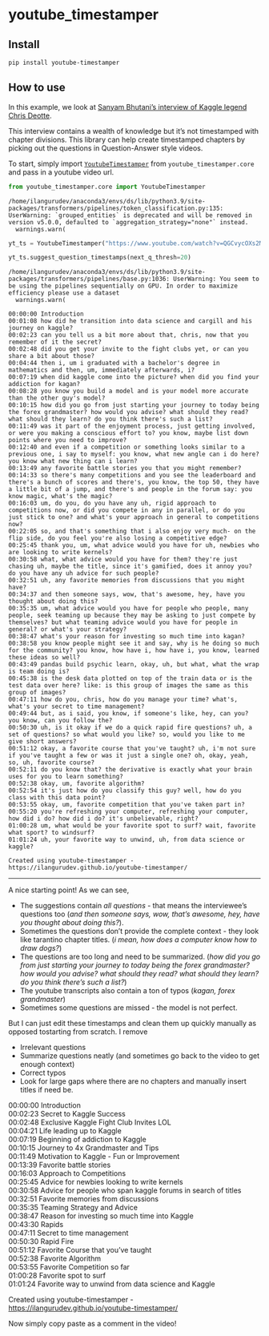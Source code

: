 youtube_timestamper
================

<!-- WARNING: THIS FILE WAS AUTOGENERATED! DO NOT EDIT! -->

## Install

``` sh
pip install youtube-timestamper
```

## How to use

In this example, we look at [Sanyam Bhutani’s interview of Kaggle legend
Chris Deotte](https://www.youtube.com/watch?v=QGCvycOXs2M).

This interview contains a wealth of knowledge but it’s not timestamped
with chapter divisions. This library can help create timestamped
chapters by picking out the questions in Question-Answer style videos.

To start, simply import
[`YoutubeTimestamper`](https://ilangurudev.github.io/youtube-timestamper/core.html#youtubetimestamper)
from `youtube_timestamper.core` and pass in a youtube video url.

``` python
from youtube_timestamper.core import YoutubeTimestamper
```

    /home/ilangurudev/anaconda3/envs/ds/lib/python3.9/site-packages/transformers/pipelines/token_classification.py:135: UserWarning: `grouped_entities` is deprecated and will be removed in version v5.0.0, defaulted to `aggregation_strategy="none"` instead.
      warnings.warn(

``` python
yt_ts = YoutubeTimestamper("https://www.youtube.com/watch?v=QGCvycOXs2M")
```

``` python
yt_ts.suggest_question_timestamps(next_q_thresh=20)
```

    /home/ilangurudev/anaconda3/envs/ds/lib/python3.9/site-packages/transformers/pipelines/base.py:1036: UserWarning: You seem to be using the pipelines sequentially on GPU. In order to maximize efficiency please use a dataset
      warnings.warn(

    00:00:00 Introduction
    00:01:08 how did he transition into data science and cargill and his journey on kaggle?
    00:02:23 can you tell us a bit more about that, chris, now that you remember of it the secret?
    00:02:48 did you get your invite to the fight clubs yet, or can you share a bit about those?
    00:04:44 then i, um i graduated with a bachelor's degree in mathematics and then, um, immediately afterwards, i?
    00:07:19 when did kaggle come into the picture? when did you find your addiction for kagan?
    00:08:28 you know you build a model and is your model more accurate than the other guy's model?
    00:10:15 how did you go from just starting your journey to today being the forex grandmaster? how would you advise? what should they read? what should they learn? do you think there's such a list?
    00:11:49 was it part of the enjoyment process, just getting involved, or were you making a conscious effort to? you know, maybe list down points where you need to improve?
    00:12:40 and even if a competition or something looks similar to a previous one, i say to myself: you know, what new angle can i do here? you know what new thing can i learn?
    00:13:49 any favorite battle stories you that you might remember?
    00:14:33 so there's many competitions and you see the leaderboard and there's a bunch of scores and there's, you know, the top 50, they have a little bit of a jump, and there's and people in the forum say: you know magic, what's the magic?
    00:16:03 um, do you, do you have any uh, rigid approach to competitions now, or did you compete in any in parallel, or do you just stick to one? and what's your approach in general to competitions now?
    00:22:05 so, and that's something that i also enjoy very much- on the flip side, do you feel you're also losing a competitive edge?
    00:25:45 thank you, um, what advice would you have for uh, newbies who are looking to write kernels?
    00:30:58 what, what advice would you have for them? they're just chasing uh, maybe the title, since it's gamified, does it annoy you? do you have any uh advice for such people?
    00:32:51 uh, any favorite memories from discussions that you might have?
    00:34:37 and then someone says, wow, that's awesome, hey, have you thought about doing this?
    00:35:35 um, what advice would you have for people who people, many people, seek teaming up because they may be asking to just compete by themselves? but what teaming advice would you have for people in general? or what's your strategy?
    00:38:47 what's your reason for investing so much time into kagan?
    00:38:58 you know people might see it and say, why is he doing so much for the community? you know, how have i, how have i, you know, learned these ideas so well?
    00:43:49 pandas build psychic learn, okay, uh, but what, what the wrap is team doing is?
    00:45:38 is the desk data plotted on top of the train data or is the test data over here? like: is this group of images the same as this group of images?
    00:47:11 how do you, chris, how do you manage your time? what's, what's your secret to time management?
    00:49:44 but, as i said, you know, if someone's like, hey, can you? you know, can you follow the?
    00:50:30 uh, is it okay if we do a quick rapid fire questions? uh, a set of questions? so what would you like? so, would you like to me give short answers?
    00:51:12 okay, a favorite course that you've taught? uh, i'm not sure if you've taught a few or was it just a single one? oh, okay, yeah, so, uh, favorite course?
    00:52:11 do you know that? the derivative is exactly what your brain uses for you to learn something?
    00:52:38 okay, um, favorite algorithm?
    00:52:54 it's just how do you classify this guy? well, how do you class with this data point?
    00:53:55 okay, um, favorite competition that you've taken part in?
    00:55:20 you're refreshing your computer, refreshing your computer, how did i do? how did i do? it's unbelievable, right?
    01:00:28 um, what would be your favorite spot to surf? wait, favorite what sport? to windsurf?
    01:01:24 uh, your favorite way to unwind, uh, from data science or kaggle?

    Created using youtube-timestamper - https://ilangurudev.github.io/youtube-timestamper/

------------------------------------------------------------------------

A nice starting point! As we can see,

-   The suggestions contain *all questions* - that means the
    interviewee’s questions too (*and then someone says, wow, that’s
    awesome, hey, have you thought about doing this?*).
-   Sometimes the questions don’t provide the complete context - they
    look like tarantino chapter titles. (*i mean, how does a computer
    know how to draw dogs?*)
-   The questions are too long and need to be summarized. (*how did you
    go from just starting your journey to today being the forex
    grandmaster? how would you advise? what should they read? what
    should they learn? do you think there’s such a list?*)
-   The youtube transcripts also contain a ton of typos (*kagan, forex
    grandmaster*)
-   Sometimes some questions are missed - the model is not perfect.

But I can just edit these timestamps and clean them up quickly manually
as opposed tostarting from scratch. I remove

-   Irrelevant questions
-   Summarize questions neatly (and sometimes go back to the video to
    get enough context)
-   Correct typos
-   Look for large gaps where there are no chapters and manually insert
    titles if need be.

00:00:00 Introduction<br /> 00:02:23 Secret to Kaggle Success<br />
00:02:48 Exclusive Kaggle Fight Club Invites LOL<br /> 00:04:21 Life
leading up to Kaggle<br /> 00:07:19 Beginning of addiction to
Kaggle<br /> 00:10:15 Journey to 4x Grandmaster and Tips<br /> 00:11:49
Motivation to Kaggle - Fun or Improvement<br /> 00:13:39 Favorite battle
stories<br /> 00:16:03 Approach to Competitions<br /> 00:25:45 Advice
for newbies looking to write kernels<br /> 00:30:58 Advice for people
who span kaggle forums in search of titles<br /> 00:32:51 Favorite
memories from discussions<br /> 00:35:35 Teaming Strategy and
Advice<br /> 00:38:47 Reason for investing so much time into
Kaggle<br /> 00:43:30 Rapids<br /> 00:47:11 Secret to time
management<br /> 00:50:30 Rapid Fire<br /> 00:51:12 Favorite Course that
you’ve taught<br /> 00:52:38 Favorite Algorithm<br /> 00:53:55 Favorite
Competition so far<br /> 01:00:28 Favorite spot to surf<br /> 01:01:24
Favorite way to unwind from data science and Kaggle<br />

Created using youtube-timestamper -
https://ilangurudev.github.io/youtube-timestamper/

Now simply copy paste as a comment in the video!
